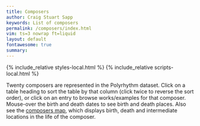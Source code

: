 ```yaml
---
title: Composers
author: Craig Stuart Sapp
keywords: List of composers
permalink: /composers/index.html
vim: ts=3 nowrap ft=liquid
layout: default
fontawesome: true
summary: 
---
```


{% include_relative styles-local.html %}
{% include_relative scripts-local.html %}

Twenty composers are represented in the Polyrhythm dataset.  Click
on a table heading to sort the table by that column (click
twice to reverse the sort order), or click on an entry to browse
works/examples for that composer.  Mouse-over the birth and death dates
to see birth and death places. Also see the <a
href="https://maps.polyrhythm.humdrum.org/composers/">composers
map</a>, which displays birth, death and intermediate locations
in the life of the composer.


<div id="composer-list-container"></div>




